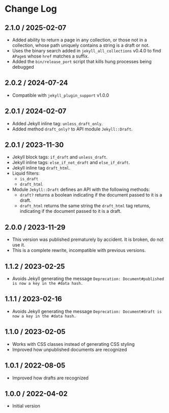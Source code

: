 # Change Log

## 2.1.0 / 2025-02-07

* Added ability to return a page in any collection, or those not in a collection,
  whose path uniquely contains a string is a draft or not.
* Uses the binary search added in `jekyll_all_collections` v0.4.0 to find `APage`s whose `href` matches a suffix.
* Added the `bin/release_port` script that kills hung processes being debugged


## 2.0.2 / 2024-07-24

* Compatible with `jekyll_plugin_support` v1.0.0


## 2.0.1 / 2024-02-07

* Added Jekyll inline tag: `unless_draft_only`.
* Added method `draft_only?` to API module `Jekyll::Draft`.


## 2.0.1 / 2023-11-30

* Jekyll block tags: `if_draft` and `unless_draft`.
* Jekyll inline tags: `else_if_not_draft` and `else_if_draft`.
* Jekyll inline tag `draft_html`.
* Liquid filters:
  * `is_draft`
  * `draft_html`
* Module `Jekyll::Draft` defines an API with the following methods:
  * `draft?` returns a boolean indicating if the document passed to it is a draft.
  * `draft_html` returns the same string the `draft_html` tag returns,
    indicating if the document passed to it is a draft.


## 2.0.0 / 2023-11-29

* This version was published prematurely by accident.
  It is broken, do not use it.
* This is a complete rewrite, incompatible with previous versions.


## 1.1.2 / 2023-02-25

* Avoids Jekyll generating the message `Deprecation: Document#published is now a key in the #data hash.`


## 1.1.1 / 2023-02-16

* Avoids Jekyll generating the message `Deprecation: Document#draft is now a key in the #data hash.`


## 1.1.0 / 2023-02-05

* Works with CSS classes instead of generating CSS styling
* Improved how unpublished documents are recognized


## 1.0.1 / 2022-08-05

* Improved how drafts are recognized


## 1.0.0 / 2022-04-02

* Initial version
